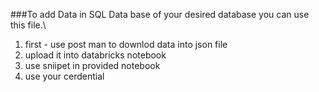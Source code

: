 ###To add Data in SQL Data base of your desired database you can use this file.\

1. first - use post man to downlod data into json file
2. upload it into databricks notebook
3. use sniipet in provided notebook
4. use your cerdential
